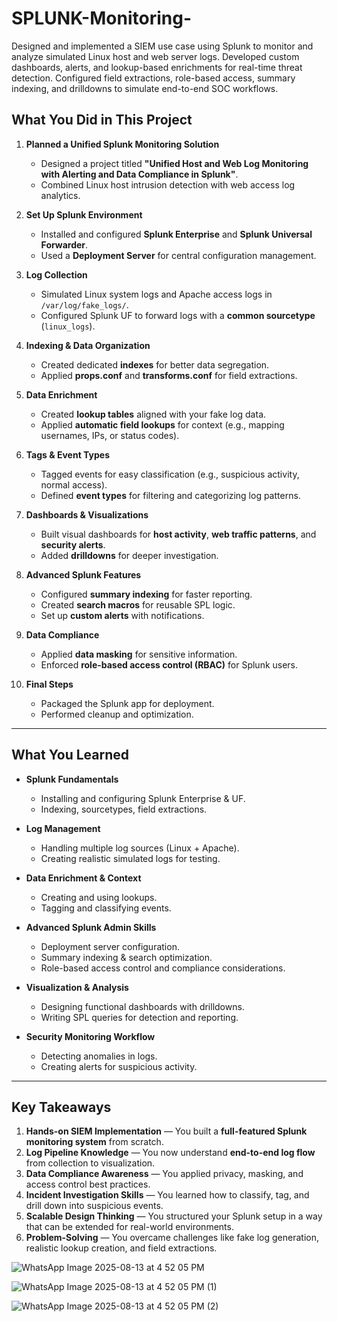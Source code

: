 # SPLUNK-Monitoring-
Designed and implemented a SIEM use case using Splunk to monitor and analyze simulated Linux host and web server logs. Developed custom dashboards, alerts, and lookup-based enrichments for real-time threat detection. Configured field extractions, role-based access, summary indexing, and drilldowns to simulate end-to-end SOC workflows.

## **What You Did in This Project**

1. **Planned a Unified Splunk Monitoring Solution**

   * Designed a project titled **"Unified Host and Web Log Monitoring with Alerting and Data Compliance in Splunk"**.
   * Combined Linux host intrusion detection with web access log analytics.

2. **Set Up Splunk Environment**

   * Installed and configured **Splunk Enterprise** and **Splunk Universal Forwarder**.
   * Used a **Deployment Server** for central configuration management.

3. **Log Collection**

   * Simulated Linux system logs and Apache access logs in `/var/log/fake_logs/`.
   * Configured Splunk UF to forward logs with a **common sourcetype** (`linux_logs`).

4. **Indexing & Data Organization**

   * Created dedicated **indexes** for better data segregation.
   * Applied **props.conf** and **transforms.conf** for field extractions.

5. **Data Enrichment**

   * Created **lookup tables** aligned with your fake log data.
   * Applied **automatic field lookups** for context (e.g., mapping usernames, IPs, or status codes).

6. **Tags & Event Types**

   * Tagged events for easy classification (e.g., suspicious activity, normal access).
   * Defined **event types** for filtering and categorizing log patterns.

7. **Dashboards & Visualizations**

   * Built visual dashboards for **host activity**, **web traffic patterns**, and **security alerts**.
   * Added **drilldowns** for deeper investigation.

8. **Advanced Splunk Features**

   * Configured **summary indexing** for faster reporting.
   * Created **search macros** for reusable SPL logic.
   * Set up **custom alerts** with notifications.

9. **Data Compliance**

   * Applied **data masking** for sensitive information.
   * Enforced **role-based access control (RBAC)** for Splunk users.

10. **Final Steps**

    * Packaged the Splunk app for deployment.
    * Performed cleanup and optimization.

---

## **What You Learned**

* **Splunk Fundamentals**

  * Installing and configuring Splunk Enterprise & UF.
  * Indexing, sourcetypes, field extractions.

* **Log Management**

  * Handling multiple log sources (Linux + Apache).
  * Creating realistic simulated logs for testing.

* **Data Enrichment & Context**

  * Creating and using lookups.
  * Tagging and classifying events.

* **Advanced Splunk Admin Skills**

  * Deployment server configuration.
  * Summary indexing & search optimization.
  * Role-based access control and compliance considerations.

* **Visualization & Analysis**

  * Designing functional dashboards with drilldowns.
  * Writing SPL queries for detection and reporting.

* **Security Monitoring Workflow**

  * Detecting anomalies in logs.
  * Creating alerts for suspicious activity.

---

## **Key Takeaways**

1. **Hands-on SIEM Implementation** — You built a **full-featured Splunk monitoring system** from scratch.
2. **Log Pipeline Knowledge** — You now understand **end-to-end log flow** from collection to visualization.
3. **Data Compliance Awareness** — You applied privacy, masking, and access control best practices.
4. **Incident Investigation Skills** — You learned how to classify, tag, and drill down into suspicious events.
5. **Scalable Design Thinking** — You structured your Splunk setup in a way that can be extended for real-world environments.
6. **Problem-Solving** — You overcame challenges like fake log generation, realistic lookup creation, and field extractions.



![WhatsApp Image 2025-08-13 at 4 52 05 PM](https://github.com/user-attachments/assets/63ae2a98-cf05-46e4-a6f1-a969671fbb9f)

![WhatsApp Image 2025-08-13 at 4 52 05 PM (1)](https://github.com/user-attachments/assets/7bd7008a-89e6-45cf-80b6-9806ad2cbf41)

![WhatsApp Image 2025-08-13 at 4 52 05 PM (2)](https://github.com/user-attachments/assets/60c28320-c3d0-4dcb-b526-5c2e8dd1705e)
